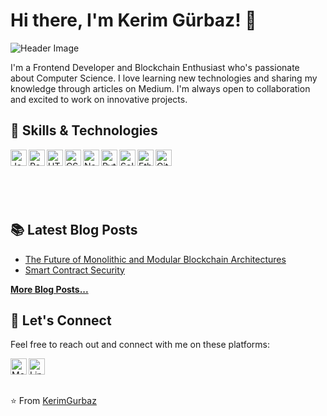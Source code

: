 <!--- - 👋 Hi, I’m @KerimGurbaz
- 🌱 I’m Frontend developer and Blockchain Enthusiast
- 👀 I’m interested in computer science
- 🌱 I regularly write articles on Medium
- 💞️ I’m looking forward to collaborating you
  <br> <br> <br>

### Connect with me:

[<img align="left" alt="Medium" width="26px" src="https://img.icons8.com/color/48/000000/medium-logo.png" />][medium]
[<img align="left" alt="LinkedIn" width="26px" src="https://img.icons8.com/color/48/000000/linkedin.png" />][linkedin]

[medium]: https://medium.com/@kerim.grbz.01
[linkedin]: https://www.linkedin.com/in/kerim-gürbaz/


KerimGurbaz/KerimGurbaz is a ✨ special ✨ repository because its `README.md` (this file) appears on your GitHub profile.
You can click the Preview link to take a look at your changes.
--->

# Hi there, I'm Kerim Gürbaz! 👋

![Header Image](https://github.com/KerimGurbaz/KerimGurbaz/blob/main/header-image.jpg)

I'm a Frontend Developer and Blockchain Enthusiast who's passionate about Computer Science. I love learning new technologies and sharing my knowledge through articles on Medium. I'm always open to collaboration and excited to work on innovative projects.

## 🚀 Skills & Technologies

<img align="left" alt="JavaScript" width="26px" src="https://img.icons8.com/color/48/000000/javascript.png" />
<img align="left" alt="React" width="26px" src="https://img.icons8.com/color/48/000000/react-native.png" />
<img align="left" alt="HTML5" width="26px" src="https://img.icons8.com/color/48/000000/html-5.png" />
<img align="left" alt="CSS3" width="26px" src="https://img.icons8.com/color/48/000000/css3.png" />
<img align="left" alt="Node.js" width="26px" src="https://img.icons8.com/color/48/000000/nodejs.png" />
<img align="left" alt="Python" width="26px" src="https://img.icons8.com/color/48/000000/python.png" />
<img align="left" alt="Solidity" width="26px" src="https://img.icons8.com/windows/32/26e07f/solidity.png" />
<img align="left" alt="Ethereum" width="26px" src="https://img.icons8.com/color/48/000000/ethereum.png" />
<img align="left" alt="Git" width="26px" src="https://img.icons8.com/color/48/000000/git.png" />
<br />
<br />
<br> <br> <br>

## 📚 Latest Blog Posts

- [The Future of Monolithic and Modular Blockchain Architectures](https://medium.com/@kerim.grbz.01/the-future-of-monolithic-and-modular-blockchain-architectures-7656365a8ff6)
- [Smart Contract Security](https://medium.com/@kerim.grbz.01/smart-contract-security-lessons-learned-from-the-dao-attack-and-its-impact-on-the-ethereum-ae803a6df887)

[**More Blog Posts...**](https://medium.com/@kerim.grbz.01)

## 🔗 Let's Connect

Feel free to reach out and connect with me on these platforms:

[<img align="left" alt="Medium" width="26px" src="https://img.icons8.com/color/48/000000/medium-logo.png" />][medium]
[<img align="left" alt="LinkedIn" width="26px" src="https://img.icons8.com/color/48/000000/linkedin.png" />][linkedin]

[medium]: https://medium.com/@kerim.grbz.01
[linkedin]: https://www.linkedin.com/in/kerim-gürbaz/
  <br>
---

⭐️ From [KerimGurbaz](https://github.com/KerimGurbaz)
